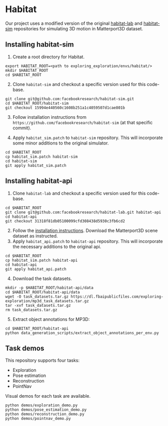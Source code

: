 # Habitat
Our project uses a modified version of the original [habitat-lab](https://github.com/facebookresearch/habitat-lab) and [habitat-sim](https://github.com/facebookresearch/habitat-sim) repositories for simulating 3D motion in Matterport3D dataset. 

## Installing habitat-sim
1. Create a root directory for Habitat.

  ```
  export HABITAT_ROOT=<path to exploring_exploration/envs/habitat/>
  mkdir $HABITAT_ROOT
  cd $HABITAT_ROOT
  ```
2. Clone `habitat-sim` and checkout a specific version used for this code-base.

  ```
  git clone git@github.com:facebookresearch/habitat-sim.git
  cd $HABITAT_ROOT/habitat-sim
  git checkout 15994e440560c1608b251a1c4059507d1cae801b
  ```

3. Follow installation instructions from `https://github.com/facebookresearch/habitat-sim` (at that specific commit).

4. Apply `habitat_sim.patch` to `habitat-sim` repository. This will incorporate some minor additions to the original simulator.

  ```
  cd $HABITAT_ROOT
  cp habitat_sim.patch habitat-sim
  cd habitat-sim
  git apply habitat_sim.patch
  ```

## Installing habitat-api
1. Clone `habitat-lab` and checkout a specific version used for this code-base.

  ```
  cd $HABITAT_ROOT
  git clone git@github.com:facebookresearch/habitat-lab.git habitat-api
  cd habitat-api
  git checkout 31318f81db05100099cfd308438d5930c3fb6cd2
  ```
2. Follow the [installation instructions](https://github.com/facebookresearch/habitat-api). Download the Matterport3D scene dataset as instructed.
3. Apply `habitat_api.patch` to `habitat-api` repository. This will incorporate the necessary additions to the original api.

  ```
  cd $HABITAT_ROOT
  cp habitat_sim.patch habitat-api
  cd habitat-api
  git apply habitat_api.patch
  ```

4. Download the task datasets.

  ```
  mkdir -p $HABITAT_ROOT/habitat-api/data
  cd $HABITAT_ROOT/habitat-api/data
  wget -O task_datasets.tar.gz https://dl.fbaipublicfiles.com/exploring-exploration/mp3d_task_datasets.tar.gz
  tar -xvf task_datasets.tar.gz
  rm task_datasets.tar.gz
  ```
5. Extract object annotations for MP3D:

  ```
  cd $HABITAT_ROOT/habitat-api
  python data_generation_scripts/extract_object_annotations_per_env.py
  ```

## Task demos
This repository supports four tasks:

- Exploration
- Pose estimation
- Reconstruction
- PointNav

Visual demos for each task are available.

```
python demos/exploration_demo.py
python demos/pose_estimation_demo.py
python demos/reconstruction_demo.py
python demos/pointnav_demo.py
```
